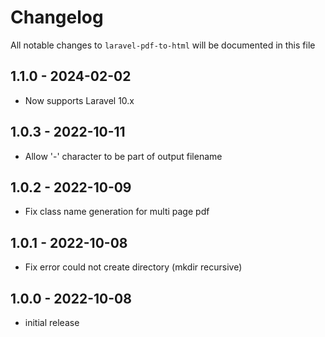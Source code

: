 # Changelog

All notable changes to `laravel-pdf-to-html` will be documented in this file

## 1.1.0 - 2024-02-02
- Now supports Laravel 10.x

## 1.0.3 - 2022-10-11
- Allow '-' character to be part of output filename

## 1.0.2 - 2022-10-09
- Fix class name generation for multi page pdf

## 1.0.1 - 2022-10-08
- Fix error could not create directory (mkdir recursive)

## 1.0.0 - 2022-10-08
- initial release